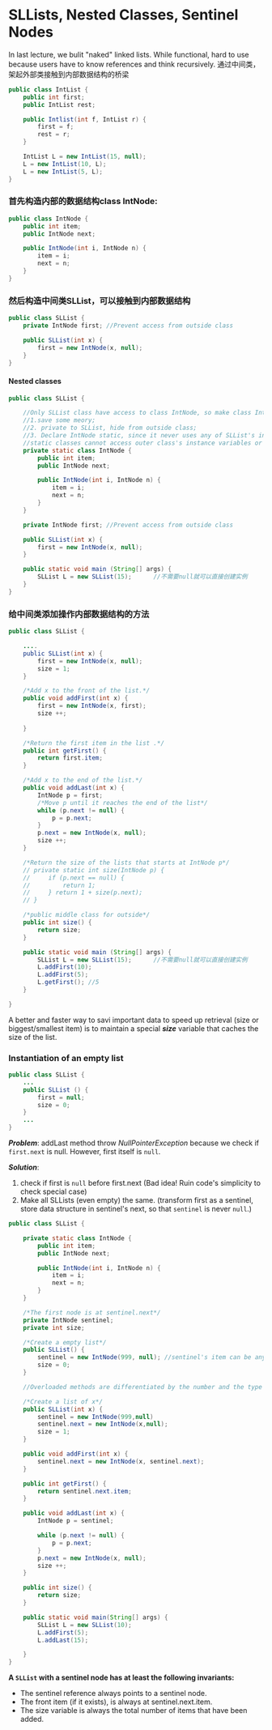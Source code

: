 # SLLists, Nested Classes, Sentinel Nodes
In last lecture, we bulit "naked" linked lists. While functional, hard to use because users have to know references and think recursively. 通过中间类，架起外部类接触到内部数据结构的桥梁
```java
public class IntList {
    public int first;
    public IntList rest;

    public Intlist(int f, IntList r) {
        first = f;
        rest = r;
    }

    IntList L = new IntList(15, null);
    L = new IntList(10, L);
    L = new IntList(5, L);
}
```

### 首先构造内部的数据结构class IntNode:
```java
public class IntNode {
    public int item;
    public IntNode next;

    public IntNode(int i, IntNode n) {
        item = i;
        next = n;
    }
}
```

### 然后构造中间类SLList，可以接触到内部数据结构
```java
public class SLList {
    private IntNode first; //Prevent access from outside class

    public SLList(int x) {
        first = new IntNode(x, null);
    }
}
```

#### Nested classes

```java
public class SLList {

    //Only SLList class have access to class IntNode, so make class IntNode nested;
    //1.save some meory;
    //2. private to SLList, hide from outside class;
    //3. Declare IntNode static, since it never uses any of SLList's instance variables or methods; (never look outwards)
    //static classes cannot access outer class's instance variables or methods.
    private static class IntNode { 
        public int item;
        public IntNode next;

        public IntNode(int i, IntNode n) {
            item = i;
            next = n;
        }
    }

    private IntNode first; //Prevent access from outside class

    public SLList(int x) {
        first = new IntNode(x, null);
    }

    public static void main (String[] args) {
        SLList L = new SLList(15);      //不需要null就可以直接创建实例
    }
}
```

###  给中间类添加操作内部数据结构的方法
```java
public class SLList {

    ....
    public SLList(int x) {
        first = new IntNode(x, null);
        size = 1;
    }

    /*Add x to the front of the list.*/
    public void addFirst(int x) {
        first = new IntNode(x, first);
        size ++;
        
    }

    /*Return the first item in the list .*/
    public int getFirst() {
        return first.item;
    }

    /*Add x to the end of the list.*/
    public void addLast(int x) {
        IntNode p = first;
        /*Move p until it reaches the end of the list*/
        while (p.next != null) {
            p = p.next;
        }
        p.next = new IntNode(x, null);
        size ++;
    }

    /*Return the size of the lists that starts at IntNode p*/
    // private static int size(IntNode p) {
    //     if (p.next == null) {
    //         return 1;
    //     } return 1 + size(p.next);
    // }

    /*public middle class for outside*/
    public int size() {
        return size;
    }   

    public static void main (String[] args) {
        SLList L = new SLList(15);      //不需要null就可以直接创建实例
        L.addFirst(10);
        L.addFirst(5);
        L.getFirst(); //5
    }

}
```

A better and faster way to savi important data to speed up retrieval (size or biggest/smallest item) is to maintain a special ***size*** variable that caches the size of the list.

### Instantiation of an empty list 
```java
public class SLList {
    ...
    public SLList () {
        first = null;
        size = 0;
    }
    ...
}
```

***Problem***:  addLast method throw *NullPointerException* because we check if `first.next` is null. However, first itself is `null`.

***Solution***:

1. check if first is `null` before first.next (Bad idea! Ruin code's simplicity to check special case)
2. Make all SLLists (even empty) the same. (transform first as a sentinel, store data structure in sentinel's next, so that `sentinel` is never `null`.)

```java
public class SLList {

    private static class IntNode { 
        public int item;
        public IntNode next;

        public IntNode(int i, IntNode n) {
            item = i;
            next = n;
        }
    }

    /*The first node is at sentinel.next*/
    private IntNode sentinel;
    private int size;

    /*Create a empty list*/
    public SLList() {
        sentinel = new IntNode(999, null); //sentinel's item can be any number since never be used
        size = 0;
    }

    //Overloaded methods are differentiated by the number and the type of the arguments passed into the method. In the code sample, SLList() and SLList(int x) are distinct and unique methods

    /*Create a list of x*/
    public SLList(int x) {
        sentinel = new IntNode(999,null)
        sentinel.next = new IntNode(x,null);
        size = 1;
    }

    public void addFirst(int x) {
        sentinel.next = new IntNode(x, sentinel.next);
    }

    public int getFirst() {
        return sentinel.next.item;
    }

    public void addLast(int x) {
        IntNode p = sentinel;

        while (p.next != null) {
            p = p.next;
        }
        p.next = new IntNode(x, null);
        size ++;
    }

    public int size() {
        return size;
    }

    public static void main(String[] args) {
        SLList L = new SLList(10);
        L.addFirst(5);
        L.addLast(15);

    }
}
```

**A `SLList` with a sentinel node has at least the following invariants:**

- The sentinel reference always points to a sentinel node.
- The front item (if it exists), is always at sentinel.next.item.
- The size variable is always the total number of items that have been added.